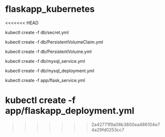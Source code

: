 # flaskapp_kubernetes
<<<<<<< HEAD

kubectl create -f db/secret.yml

kubectl create -f db/PersistentVolumeClaim.yml

kubectl create -f db/PersistentVolume.yml

kubectl create -f db/mysql_service.yml

kubectl create -f db/mysql_deployment.yml

kubectl create -f app/flask_service.yml

kubectl create -f app/flaskapp_deployment.yml
=======
>>>>>>> 2a42771f9a08b3800ea486104e74a29fd0253cc7
